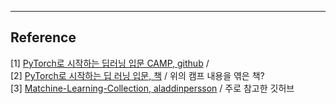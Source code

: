 




***
## Reference 
[1] [PyTorch로 시작하는 딥러닝 입문 CAMP, github](https://github.com/GunhoChoi/PyTorch-FastCampus) /  <br/>
[2] [PyTorch로 시작하는 딥 러닝 입문, 책](https://wikidocs.net/book/2788) / 위의 캠프 내용을 엮은 책?<br/>
[3] [Matchine-Learning-Collection, aladdinpersson](https://github.com/aladdinpersson/Machine-Learning-Collection) / 주로 참고한 깃허브<br/>